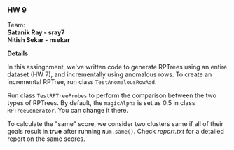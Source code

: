 ### HW 9

Team:
<br><b>Satanik Ray - sray7</b>
<br><b>Nitish Sekar - nsekar</b>

<b>Details</b>

In this assingnment, we've written code to generate RPTrees using an entire dataset (HW 7), and incrementally using anomalous rows. To create an incremental RPTree, run class ```TestAnomalousRowAdd```.  
  
Run class ```TestRPTreeProbes``` to perform the comparison between the two types of RPTrees. By default, the ```magicAlpha``` is set as 0.5 in class ```RPTreeGenerator```. You can change it there.  
  
To calculate the "same" score, we consider two clusters same if all of their goals result in <b>true</b> after running ```Num.same()```. Check <i>report.txt</i> for a detailed report on the same scores. 
